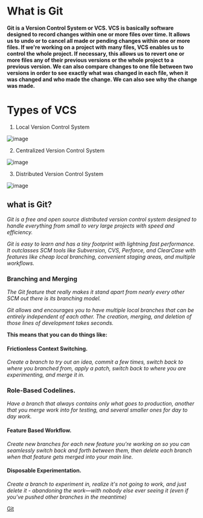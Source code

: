 # What is Git

**Git is a Version Control System or VCS. VCS is basically software designed to record changes within one or more files over time. It allows us to undo or to cancel all made or pending changes within one or more files. If we're working on a project with many files, VCS enables us to control the whole project. If necessary, this allows us to revert one or more files any of their previous versions or the whole project to a previous version. We can also compare changes to one file between two versions in order to see exactly what was changed in each file, when it was changed and who made the change. We can also see why the change was made.**

# Types of VCS

1. Local Version Control System

![image](https://serengetitech.com/wp-content/uploads/2020/12/local-version-control.png)

2. Centralized Version Control System

![image](https://serengetitech.com/wp-content/uploads/2020/12/Centralized-Version-Control-System.png)

3. Distributed Version Control System

![image](https://serengetitech.com/wp-content/uploads/2020/12/distributed-version-control.png)

## what is Git?

*Git is a free and open source distributed version control system designed to handle everything from small to very large projects with speed and efficiency.*

*Git is easy to learn and has a tiny footprint with lightning fast performance. It outclasses SCM tools like Subversion, CVS, Perforce, and ClearCase with features like cheap local branching, convenient staging areas, and multiple workflows.*

### Branching and Merging

*The Git feature that really makes it stand apart from nearly every other SCM out there is its branching model.*

*Git allows and encourages you to have multiple local branches that can be entirely independent of each other. The creation, merging, and deletion of those lines of development takes seconds.*

**This means that you can do things like:**

#### Frictionless Context Switching.

*Create a branch to try out an idea, commit a few times, switch back to where you branched from, apply a patch, switch back to where you are experimenting, and merge it in.*

### Role-Based Codelines.

*Have a branch that always contains only what goes to production, another that you merge work into for testing, and several smaller ones for day to day work.*

#### Feature Based Workflow.

*Create new branches for each new feature you're working on so you can seamlessly switch back and forth between them, then delete each branch when that feature gets merged into your main line.*

#### Disposable Experimentation.

*Create a branch to experiment in, realize it's not going to work, and just delete it - abandoning the work—with nobody else ever seeing it (even if you've pushed other branches in the meantime)*

[Git](https://git-scm.com/about)

